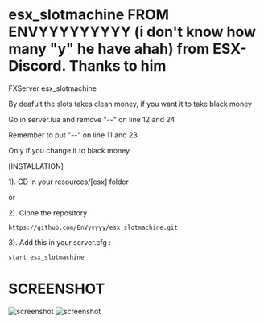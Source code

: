 # esx_slotmachine FROM ENVYYYYYYYYY (i don't know how many "y" he have ahah) from ESX-Discord. Thanks to him
FXServer esx_slotmachine

By deafult the slots takes clean money, if you want it to take black money

Go in server.lua and remove "--" on line 12 and 24

Remember to put "--" on line 11 and 23

Only if you change it to black money

[INSTALLATION]

1). CD in your resources/[esx] folder

or

2). Clone the repository
```
https://github.com/EnVyyyyy/esx_slotmachine.git
```

3). Add this in your server.cfg :
```
start esx_slotmachine
```

# SCREENSHOT
![screenshot](https://i.imgur.com/4g9fp9q.jpg)
![screenshot](https://i.imgur.com/85olqXN.jpg)
